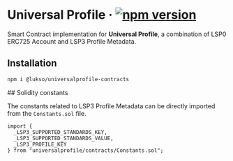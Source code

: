 # Universal Profile &middot; [![npm version](https://img.shields.io/npm/v/@lukso/universalprofile-contracts.svg?style=flat)](https://www.npmjs.com/package/@lukso/universalprofile-contracts)

Smart Contract implementation for **Universal Profile**, a combination of LSP0 ERC725 Account and LSP3 Profile Metadata.

## Installation

```bash
npm i @lukso/universalprofile-contracts
```

## Solidity constants

The constants related to LSP3 Profile Metadata can be directly imported from the `Constants.sol` file.

<!-- prettier-ignore -->
```solidity
import {
  _LSP3_SUPPORTED_STANDARDS_KEY,
  _LSP3_SUPPORTED_STANDARDS_VALUE,
  _LSP3_PROFILE_KEY
} from "universalprofile/contracts/Constants.sol";
```
